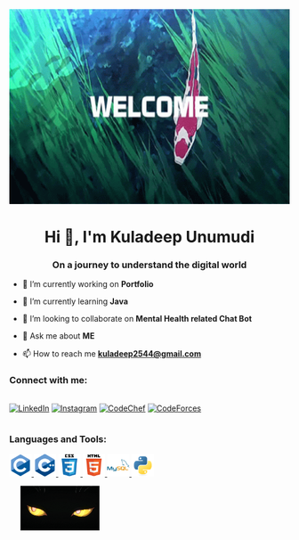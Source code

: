 <div align="center">
    <img src="gitprofile.gif" alt="welcome-image" style="width: 7000px; height: 350px">
</div>

<h1 align="center">Hi 👋, I'm Kuladeep Unumudi</h1>
<h3 align="center">On a journey to understand the digital world</h3>

- 🔭 I’m currently working on **Portfolio**

- 🌱 I’m currently learning **Java**

- 👯 I’m looking to collaborate on **Mental Health related Chat Bot**

- 💬 Ask me about **ME**

- 📫 How to reach me **kuladeep2544@gmail.com**

<h3 align="left">Connect with me:</h3>
<div style="display: flex; align-items: center;">
    <p align="left">
        <a href="https://linkedin.com/in/https://www.linkedin.com/in/kuladeep-u-72500526a" target="blank"><img align="center" src="https://raw.githubusercontent.com/rahuldkjain/github-profile-readme-generator/master/src/images/icons/Social/linked-in-alt.svg" alt="LinkedIn" height="30" width="40" /></a>
        <a href="https://instagram.com/https://www.instagram.com/kulxdeep/" target="blank"><img align="center" src="https://raw.githubusercontent.com/rahuldkjain/github-profile-readme-generator/master/src/images/icons/Social/instagram.svg" alt="Instagram" height="30" width="40" /></a>
        <a href="https://www.codechef.com/users/kuladeep25" target="blank"><img align="center" src="https://cdn.jsdelivr.net/npm/simple-icons@3.1.0/icons/codechef.svg" alt="CodeChef" height="30" width="40" /></a>
        <a href="https://codeforces.com/profile/kuladeepu2544@gmail.com" target="blank"><img align="center" src="https://raw.githubusercontent.com/rahuldkjain/github-profile-readme-generator/master/src/images/icons/Social/codeforces.svg" alt="CodeForces" height="30" width="40" /></a>
    </p>
</div>

<h3 align="left">Languages and Tools:</h3>
<p align="left"> 
    <a href="https://www.cprogramming.com/" target="_blank" rel="noreferrer"> <img src="https://raw.githubusercontent.com/devicons/devicon/master/icons/c/c-original.svg" alt="c" width="40" height="40"/> </a> 
    <a href="https://www.w3schools.com/cpp/" target="_blank" rel="noreferrer"> <img src="https://raw.githubusercontent.com/devicons/devicon/master/icons/cplusplus/cplusplus-original.svg" alt="cplusplus" width="40" height="40"/> </a> 
    <a href="https://www.w3schools.com/css/" target="_blank" rel="noreferrer"> <img src="https://raw.githubusercontent.com/devicons/devicon/master/icons/css3/css3-original-wordmark.svg" alt="css3" width="40" height="40"/> </a> 
    <a href="https://www.w3.org/html/" target="_blank" rel="noreferrer"> <img src="https://raw.githubusercontent.com/devicons/devicon/master/icons/html5/html5-original-wordmark.svg" alt="html5" width="40" height="40"/> </a> 
    <a href="https://www.mysql.com/" target="_blank" rel="noreferrer"> <img src="https://raw.githubusercontent.com/devicons/devicon/master/icons/mysql/mysql-original-wordmark.svg" alt="mysql" width="40" height="40"/> </a> 
    <a href="https://www.python.org" target="_blank" rel="noreferrer"> <img src="https://raw.githubusercontent.com/devicons/devicon/master/icons/python/python-original.svg" alt="python" width="40" height="40"/> </a> 
</p>
 <img src="eyesfrogit.gif" alt="closing-profile-image" style="height: 80px; margin-left: 20px">
